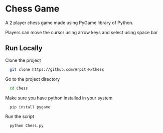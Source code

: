 
# Chess Game

A 2 player chess game made using PyGame library of Python.

Players can move the cursor using arrow keys and select using space bar

## Run Locally

Clone the project

```bash
  git clone https://github.com/Arpit-R/Chess
```

Go to the project directory

```bash
  cd Chess
```

Make sure you have python installed in your system

```bash
  pip install pygame
```

Run the script

```bash
  python Chess.py
```

